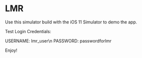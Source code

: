 # LMR

Use this simulator build with the iOS 11 Simulator to demo the app.

Test Login Credentials:

   USERNAME: lmr_user\n
   PASSWORD: passwordforlmr
   
Enjoy!

